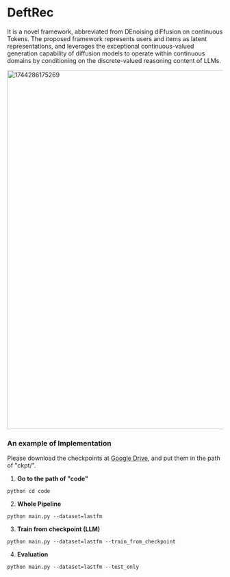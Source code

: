# DeftRec
It is a novel framework, abbreviated from DEnoising diFfusion on continuous Tokens. The proposed framework represents users and items as latent representations, and leverages the exceptional continuous-valued generation capability of diffusion models to operate within continuous domains by conditioning on the discrete-valued reasoning content of LLMs.

<img width="839" alt="1744286175269" src="https://github.com/user-attachments/assets/b79d3630-8859-44a9-a906-a3b0db94d215" />

### An example of Implementation

Please download the checkpoints at [Google Drive](TBA), and put them in the path of "ckpt/".

1. **Go to the path of "code"**
```
python cd code
```

2. **Whole Pipeline**
```
python main.py --dataset=lastfm
```

3. **Train from checkpoint (LLM)**
```
python main.py --dataset=lastfm --train_from_checkpoint
```

4. **Evaluation**
```
python main.py --dataset=lastfm --test_only

